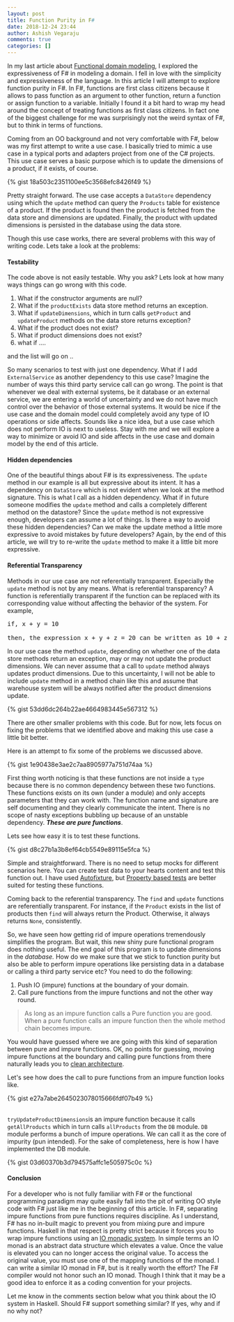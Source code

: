 ```yaml
---
layout: post
title: Function Purity in F#
date: 2018-12-24 23:44
author: Ashish Vegaraju
comments: true
categories: []
---
```

<!-- wp:paragraph -->
<p>In my last article about <a href="https://ashishvegaraju.com/2018/09/24/functional-domain-modeling/">Functional domain modeling</a>, I explored the expressiveness of F# in modeling a domain. I fell in love with the simplicity and expressiveness of the language. In this article I will attempt to explore function purity in F#. In F#, functions are first class citizens because it allows to pass function as an argument to other function, return a function or assign function to a variable. Initially I found it a bit hard to wrap my head around the concept of treating functions as first class citizens. In fact one of the biggest challenge for me was surprisingly not the weird syntax of F#, but to think in terms of functions.</p>
<!-- /wp:paragraph -->

<!-- wp:paragraph -->
<p>Coming from an OO background and not very comfortable with F#, below was my first attempt to write a use case. I basically tried to mimic a use case in a typical ports and adapters project from one of the C# projects. This use case serves a basic purpose which is to update the dimensions of a product, if it exists, of course.</p>
<!-- /wp:paragraph -->

<!-- wp:paragraph -->
<p>{% gist 18a503c2351100ee5c3568efc8426f49 %}</p>
<!-- /wp:paragraph -->

<!-- wp:paragraph -->
<p>Pretty straight forward. The use case accepts a <code>DataStore</code> dependency using which the <code>update</code> method can query the <code>Products</code> table for existence of a product. If the product is found then the product is fetched from the data store and dimensions are updated. Finally, the product with updated dimensions is persisted in the database using the data store.</p>
<!-- /wp:paragraph -->

<!-- wp:paragraph -->
<p>Though this use case works, there are several problems with this way of writing code. Lets take a look at the problems:</p>
<!-- /wp:paragraph -->

<!-- wp:heading {"level":4} -->
<h4><strong>Testability</strong></h4>
<!-- /wp:heading -->

<!-- wp:paragraph -->
<p>The code above is not easily testable. Why you ask? Lets look at how many ways things can go wrong with this code.</p>
<!-- /wp:paragraph -->

<!-- wp:list {"ordered":true} -->
<ol><li>What if the constructor arguments are null?</li><li>What if the <code>productExists</code> data store method returns an exception.</li><li>What if <code>updateDimensions</code>, which in turn calls <code>getProduct</code> and <code>updateProduct</code> methods on the data store returns exception?</li><li>What if the product does not exist?</li><li>What if product dimensions does not exist?</li><li>what if ....</li></ol>
<!-- /wp:list -->

<!-- wp:paragraph -->
<p>and the list will go on ..</p>
<!-- /wp:paragraph -->

<!-- wp:paragraph -->
<p>So many scenarios to test with just one dependency. What if I add <code>ExternalService</code> as another dependency to this use case? Imagine the number of ways this third party service call can go wrong. The point is that whenever we deal with external systems, be it database or an external service, we are entering a world of uncertainty and we do not have much control over the behavior of those external systems. It would be nice if the use case and the domain model could completely avoid any type of IO operations or side affects. Sounds like a nice idea, but a use case which does not perform IO is next to useless. Stay with me and we will explore a way to minimize or avoid IO and side affects in the use case and domain model by the end of this article.</p>
<!-- /wp:paragraph -->

<!-- wp:heading {"level":4} -->
<h4>Hidden dependencies</h4>
<!-- /wp:heading -->

<!-- wp:paragraph -->
<p>One of the beautiful things about F# is its expressiveness. The <code>update</code> method in our example is all but expressive about its intent. It has a dependency on <code>DataStore</code> which is not evident when we look at the method signature. This is what I call as a hidden dependency. What if in future someone modifies the <code>update</code> method and calls a completely different method on the datastore? Since the <code>update</code> method is not expressive enough, developers can assume a lot of things. Is there a way to avoid these hidden dependencies? Can we make the update method a little more expressive to avoid mistakes by future developers? Again, by the end of this article, we will try to re-write the <code>update</code> method to make it a little bit more expressive.</p>
<!-- /wp:paragraph -->

<!-- wp:heading {"level":4} -->
<h4>Referential Transparency</h4>
<!-- /wp:heading -->

<!-- wp:paragraph -->
<p>Methods in our use case are not referentially transparent. Especially the <code>update</code> method is not by any means. What is referential transparency? A function is referentially transparent if the function can be replaced with its corresponding value without affecting the behavior of the system. For example,</p>
<!-- /wp:paragraph -->

<!-- wp:preformatted -->
<pre class="wp-block-preformatted">if, x + y = 10<br><br>then, the expression x + y + z = 20 can be written as 10 + z = 20</pre>
<!-- /wp:preformatted -->

<!-- wp:paragraph -->
<p>In our use case the method <code>update</code>, depending on whether one of the data store methods return an exception, may or may not update the product dimensions. We can never assume that a call to <code>update</code> method always updates product dimensions. Due to this uncertainty, I will not be able to include <code>update</code> method in a method chain like this and assume that warehouse system will be always notified after the product dimensions update.</p>
<!-- /wp:paragraph -->

<!-- wp:paragraph -->
<p>{% gist 53dd6dc264b22ae4664983445e567312 %}</p>
<!-- /wp:paragraph -->

<!-- wp:paragraph -->
<p>There are other smaller problems with this code. But for now, lets focus on fixing the problems that we identified above and making this use case a little bit better.</p>
<!-- /wp:paragraph -->

<!-- wp:paragraph -->
<p>Here is an attempt to fix some of the problems we discussed above.</p>
<!-- /wp:paragraph -->

<!-- wp:paragraph -->
<p>{% gist 1e90438e3ae2c7aa8905977a751d74aa %}</p>
<!-- /wp:paragraph -->

<!-- wp:paragraph -->
<p>First thing worth noticing is that these functions are not inside a <code>type</code> because there is no common dependency between these two functions. These functions exists on its own (under a module) and only accepts parameters that they can work with. The function name and signature are self documenting and they clearly communicate the intent. There is no scope of nasty exceptions bubbling up because of an unstable dependency. <strong><i>These are pure functions</i></strong>.</p>
<!-- /wp:paragraph -->

<!-- wp:paragraph -->
<p>Lets see how easy it is to test these functions.</p>
<!-- /wp:paragraph -->

<!-- wp:paragraph -->
<p>{% gist d8c27b1a3b8ef64cb5549e89115e5fca %}</p>
<!-- /wp:paragraph -->

<!-- wp:paragraph -->
<p>Simple and straightforward. There is no need to setup mocks for different scenarios here. You can create test data to your hearts content and test this function out. I have used <a href="https://github.com/AutoFixture/AutoFixture">Autofixture</a>, but <a href="https://fsharpforfunandprofit.com/posts/property-based-testing/">Property based tests</a> are better suited for testing these functions.</p>
<!-- /wp:paragraph -->

<!-- wp:paragraph -->
<p>Coming back to the referential transparency. The <code>find</code> and <code>update</code> functions are referentially transparent. For instance, if the <code>Product</code> exists in the list of products then <code>find</code> will always return the Product. Otherwise, it always returns <code>None</code>, consistently.</p>
<!-- /wp:paragraph -->

<!-- wp:paragraph -->
<p>So, we have seen how getting rid of impure operations tremendously simplifies the program. But wait, this new shiny pure functional program does nothing useful. The end goal of this program is to update dimensions in the <i>database.</i> How do we make sure that we stick to function purity but also be able to perform impure operations like persisting data in a database or calling a third party service etc? You need to do the following:</p>
<!-- /wp:paragraph -->

<!-- wp:list {"ordered":true} -->
<ol><li>Push IO (impure) functions at the boundary of your domain.</li><li>Call pure functions from the impure functions and not the other way round.</li></ol>
<!-- /wp:list -->

<!-- wp:quote -->
<blockquote class="wp-block-quote"><p>As long as an impure function calls a Pure function you are good. When a pure function calls an impure function then the whole method chain becomes impure.</p></blockquote>
<!-- /wp:quote -->

<!-- wp:paragraph -->
<p>You would have guessed where we are going with this kind of separation between pure and impure functions. OK, no points for guessing, moving impure functions at the boundary and calling pure functions from there naturally leads you to <a href="http://blog.cleancoder.com/uncle-bob/2012/08/13/the-clean-architecture.html">clean architecture</a>.</p>
<!-- /wp:paragraph -->

<!-- wp:paragraph -->
<p>Let's see how does the call to pure functions from an impure function looks like.</p>
<!-- /wp:paragraph -->

<!-- wp:paragraph -->
<p>{% gist e27a7abe2645023078015666fdf07b49 %}</p>
<!-- /wp:paragraph -->

<!-- wp:paragraph -->
<p><br><code>tryUpdateProductDimensions</code>is an impure function because it calls <code>getAllProducts</code> which in turn calls <code>allProducts</code> from the <code>DB</code> module. <code>DB</code> module performs a bunch of impure operations. We can call it as the core of impurity (pun intended). For the sake of completeness, here is how I have implemented the DB module.</p>
<!-- /wp:paragraph -->

<!-- wp:paragraph -->
<p>{% gist 03d60370b3d794575affc1e505975c0c %}</p>
<!-- /wp:paragraph -->

<!-- wp:heading {"level":4} -->
<h4>Conclusion</h4>
<!-- /wp:heading -->

<!-- wp:paragraph -->
<p>For a developer who is not fully familiar with F# or the functional programming paradigm may quite easily fall into the pit of writing OO style code with F# just like me in the beginning of this article. In F#, separating impure functions from pure functions requires discipline. As I understand, F# has no in-built magic to prevent you from mixing pure and impure functions. Haskell in that respect is pretty strict because it forces you to wrap impure functions using an <a href="https://wiki.haskell.org/Introduction_to_IO">IO monadic system</a>. In simple terms an IO monad is an abstract data structure which elevates a value. Once the value is elevated you can no longer access the original value. To access the original value, you must use one of the mapping functions of the monad. I can write a similar IO monad in F#, but is it really worth the effort? The F# compiler would not honor such an IO monad. Though I think that it may be a good idea to enforce it as a coding convention for your projects.</p>
<!-- /wp:paragraph -->

<!-- wp:paragraph -->
<p>Let me know in the comments section below what you think about the IO system in Haskell. Should F# support something similar? If yes, why and if no why not?</p>
<!-- /wp:paragraph -->

<!-- wp:paragraph -->
<p></p>
<!-- /wp:paragraph -->

<!-- wp:paragraph -->
<p></p>
<!-- /wp:paragraph -->
